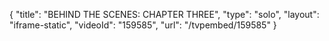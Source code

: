 {
    "title": "BEHIND THE SCENES: CHAPTER THREE",
    "type": "solo",
    "layout": "iframe-static",
    "videoId": "159585",
    "url": "\/tvpembed\/159585"
}